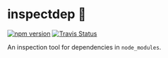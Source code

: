inspectdep 🔎
============

[![npm version][npm_img]][npm_site]
[![Travis Status][trav_img]][trav_site]

An inspection tool for dependencies in `node_modules`.

[npm_img]: https://badge.fury.io/js/inspectdep.svg
[npm_site]: http://badge.fury.io/js/inspectdep
[trav_img]: https://api.travis-ci.com/FormidableLabs/inspectdep.svg
[trav_site]: https://travis-ci.com/FormidableLabs/inspectdep

